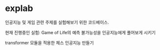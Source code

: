 # explab

인공지능 및 게임 관련 주제를 실험해보기 위한 코드베이스.

현재 진행중인 실험:
Game of Life의 예측 불가능성을 인공지능에게 풀어보게 시키기

transformer 모듈을 적용한 체스 인공지능 만들기

